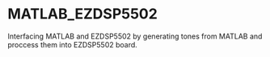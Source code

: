 # MATLAB_EZDSP5502
Interfacing MATLAB and EZDSP5502 by generating tones from MATLAB and proccess them into EZDSP5502 board. 

